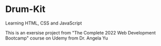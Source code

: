 # Drum-Kit
Learning HTML, CSS and JavaScript

This is an exersise project from "The Complete 2022 Web Development Bootcamp" course on Udemy from Dr. Angela Yu
